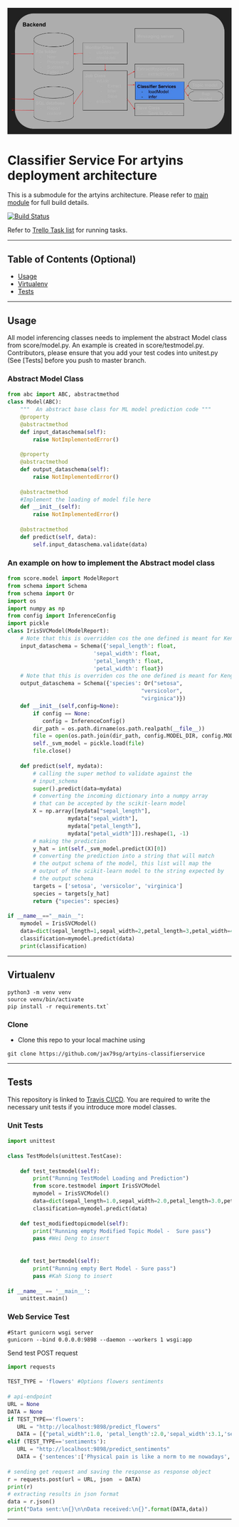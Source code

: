 [![Classifier Service](https://github.com/jax79sg/artyins-classifierservice/raw/master/images/SoftwareArchitectureClassifierService.jpg)]()

# Classifier Service For artyins deployment architecture
This is a submodule for the artyins architecture. Please refer to [main module](https://github.com/jax79sg/artyins) for full build details.

[![Build Status](https://travis-ci.com/jax79sg/artyins-classifierservice.svg?token=BREzYzgtHGHQp4of21Xp&branch=master)](https://travis-ci.com/jax79sg/artyins-classifierservice)

Refer to [Trello Task list](https://trello.com/c/qlDHKzBN) for running tasks.

---

## Table of Contents (Optional)

- [Usage](#Usage)
- [Virtualenv](#Virtualenv)
- [Tests](#Tests)

---

## Usage
All model inferencing classes needs to implement the abstract Model class from score/model.py. An example is created in score/testmodel.py. Contributors, please ensure that you add your test codes into unitest.py (See [Tests] before you push to master branch.

### Abstract Model Class
```python
from abc import ABC, abstractmethod
class Model(ABC):
    """  An abstract base class for ML model prediction code """
    @property
    @abstractmethod
    def input_dataschema(self):
        raise NotImplementedError()

    @property
    @abstractmethod
    def output_dataschema(self):
        raise NotImplementedError()

    @abstractmethod
    #Implement the loading of model file here
    def __init__(self):
        raise NotImplementedError()

    @abstractmethod
    def predict(self, data):
        self.input_dataschema.validate(data)

```
### An example on how to implement the Abstract model class
```python
from score.model import ModelReport
from schema import Schema
from schema import Or
import os
import numpy as np
from config import InferenceConfig
import pickle
class IrisSVCModel(ModelReport):
    # Note that this is overridden cos the one defined is meant for Keng On's use case 
    input_dataschema = Schema({'sepal_length': float,
                           'sepal_width': float,
                           'petal_length': float,
                           'petal_width': float})
    # Note that this is overriden cos the one defined is meant for Keng On's use case
    output_dataschema = Schema({'species': Or("setosa", 
                                          "versicolor", 
                                          "virginica")})
    def __init__(self,config=None):
        if config == None:
           config = InferenceConfig() 
        dir_path = os.path.dirname(os.path.realpath(__file__))
        file = open(os.path.join(dir_path, config.MODEL_DIR, config.MODEL_FILE), 'rb')
        self._svm_model = pickle.load(file)
        file.close()

    def predict(self, mydata):
        # calling the super method to validate against the
        # input_schema
        super().predict(data=mydata)
        # converting the incoming dictionary into a numpy array 
        # that can be accepted by the scikit-learn model
        X = np.array([mydata["sepal_length"], 
                   mydata["sepal_width"], 
                   mydata["petal_length"],
                   mydata["petal_width"]]).reshape(1, -1)
        # making the prediction 
        y_hat = int(self._svm_model.predict(X)[0])
        # converting the prediction into a string that will match 
        # the output schema of the model, this list will map the 
        # output of the scikit-learn model to the string expected by 
        # the output schema
        targets = ['setosa', 'versicolor', 'virginica']
        species = targets[y_hat]
        return {"species": species}

if __name__=="__main__":
    mymodel = IrisSVCModel()
    data=dict(sepal_length=1,sepal_width=2,petal_length=3,petal_width=4)
    classification=mymodel.predict(data)
    print(classification)
```
---

## Virtualenv
```shell
python3 -m venv venv
source venv/bin/activate
pip install -r requirements.txt`
```
### Clone

- Clone this repo to your local machine using 
```shell
git clone https://github.com/jax79sg/artyins-classifierservice
```
---

## Tests 
This repository is linked to [Travis CI/CD](https://travis-ci.com/jax79sg/artyins-classifierservice). You are required to write the necessary unit tests if you introduce more model classes.
### Unit Tests
```python
import unittest

class TestModels(unittest.TestCase):

    def test_testmodel(self):
        print("Running TestModel Loading and Prediction")
        from score.testmodel import IrisSVCModel
        mymodel = IrisSVCModel()
        data=dict(sepal_length=1.0,sepal_width=2.0,petal_length=3.0,petal_width=4.0)
        classification=mymodel.predict(data)

    def test_modifiedtopicmodel(self):
        print("Running empty Modified Topic Model -  Sure pass")
        pass #Wei Deng to insert


    def test_bertmodel(self):
        print("Running empty Bert Model - Sure pass")
        pass #Kah Siong to insert

if __name__ == '__main__':
    unittest.main()
```

### Web Service Test
```
#Start gunicorn wsgi server
gunicorn --bind 0.0.0.0:9898 --daemon --workers 1 wsgi:app
```
Send test POST request
```python
import requests 

TEST_TYPE = 'flowers' #Options flowers sentiments
  
# api-endpoint
URL = None
DATA = None
if TEST_TYPE=='flowers':
   URL = "http://localhost:9898/predict_flowers"
   DATA = [{"petal_width":1.0, 'petal_length':2.0,'sepal_width':3.1,'sepal_length':4.3,}]
elif (TEST_TYPE=='sentiments'): 
   URL = "http://localhost:9898/predict_sentiments"
   DATA = {'sentences':['Physical pain is like a norm to me nowadays','Its been a painful year','I still try hard to be relavant']}
  
# sending get request and saving the response as response object 
r = requests.post(url = URL, json  = DATA) 
print(r) 
# extracting results in json format 
data = r.json()
print("Data sent:\n{}\n\nData received:\n{}".format(DATA,data))
```

---

